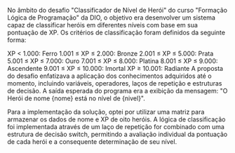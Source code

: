 No âmbito do desafio "Classificador de Nível de Herói" do curso "Formação Lógica de Programação" da DIO, o objetivo era desenvolver um sistema capaz de classificar heróis em diferentes níveis com base em sua pontuação de XP. Os critérios de classificação foram definidos da seguinte forma:

XP < 1.000: Ferro
1.001 ≤ XP ≤ 2.000: Bronze
2.001 ≤ XP ≤ 5.000: Prata
5.001 ≤ XP ≤ 7.000: Ouro
7.001 ≤ XP ≤ 8.000: Platina
8.001 ≤ XP ≤ 9.000: Ascendente
9.001 ≤ XP ≤ 10.000: Imortal
XP ≥ 10.001: Radiante
A proposta do desafio enfatizava a aplicação dos conhecimentos adquiridos até o momento, incluindo variáveis, operadores, laços de repetição e estruturas de decisão. A saída esperada do programa era a exibição da mensagem: "O Herói de nome {nome} está no nível de {nivel}".

Para a implementação da solução, optei por utilizar uma matriz para armazenar os dados de nome e XP de oito heróis. A lógica de classificação foi implementada através de um laço de repetição for combinado com uma estrutura de decisão switch, permitindo a avaliação individual da pontuação de cada herói e a consequente determinação de seu nível.
